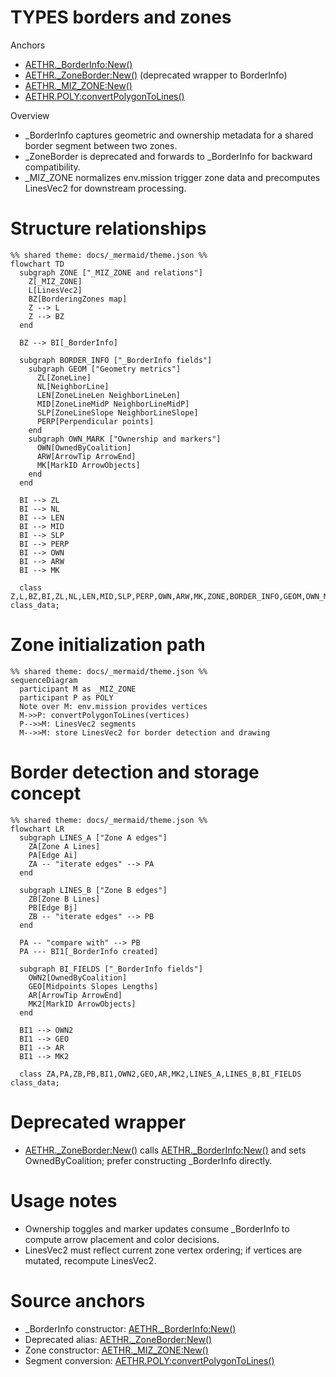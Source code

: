 # TYPES borders and zones

Anchors
- [AETHR._BorderInfo:New()](../../dev/customTypes.lua:232)
- [AETHR._ZoneBorder:New()](../../dev/customTypes.lua:97) (deprecated wrapper to BorderInfo)
- [AETHR._MIZ_ZONE:New()](../../dev/customTypes.lua:283)
- [AETHR.POLY:convertPolygonToLines()](../../dev/POLY.lua:737)

Overview
- _BorderInfo captures geometric and ownership metadata for a shared border segment between two zones.
- _ZoneBorder is deprecated and forwards to _BorderInfo for backward compatibility.
- _MIZ_ZONE normalizes env.mission trigger zone data and precomputes LinesVec2 for downstream processing.

# Structure relationships
```mermaid
%% shared theme: docs/_mermaid/theme.json %%
flowchart TD
  subgraph ZONE ["_MIZ_ZONE and relations"]
    Z[_MIZ_ZONE]
    L[LinesVec2]
    BZ[BorderingZones map]
    Z --> L
    Z --> BZ
  end

  BZ --> BI[_BorderInfo]

  subgraph BORDER_INFO ["_BorderInfo fields"]
    subgraph GEOM ["Geometry metrics"]
      ZL[ZoneLine]
      NL[NeighborLine]
      LEN[ZoneLineLen NeighborLineLen]
      MID[ZoneLineMidP NeighborLineMidP]
      SLP[ZoneLineSlope NeighborLineSlope]
      PERP[Perpendicular points]
    end
    subgraph OWN_MARK ["Ownership and markers"]
      OWN[OwnedByCoalition]
      ARW[ArrowTip ArrowEnd]
      MK[MarkID ArrowObjects]
    end
  end

  BI --> ZL
  BI --> NL
  BI --> LEN
  BI --> MID
  BI --> SLP
  BI --> PERP
  BI --> OWN
  BI --> ARW
  BI --> MK

  class Z,L,BZ,BI,ZL,NL,LEN,MID,SLP,PERP,OWN,ARW,MK,ZONE,BORDER_INFO,GEOM,OWN_MARK class_data;
```

# Zone initialization path
```mermaid
%% shared theme: docs/_mermaid/theme.json %%
sequenceDiagram
  participant M as _MIZ_ZONE
  participant P as POLY
  Note over M: env.mission provides vertices
  M->>P: convertPolygonToLines(vertices)
  P-->>M: LinesVec2 segments
  M-->>M: store LinesVec2 for border detection and drawing
```

# Border detection and storage concept
```mermaid
%% shared theme: docs/_mermaid/theme.json %%
flowchart LR
  subgraph LINES_A ["Zone A edges"]
    ZA[Zone A Lines]
    PA[Edge Ai]
    ZA -- "iterate edges" --> PA
  end

  subgraph LINES_B ["Zone B edges"]
    ZB[Zone B Lines]
    PB[Edge Bj]
    ZB -- "iterate edges" --> PB
  end

  PA -- "compare with" --> PB
  PA --- BI1[_BorderInfo created]

  subgraph BI_FIELDS ["_BorderInfo fields"]
    OWN2[OwnedByCoalition]
    GEO[Midpoints Slopes Lengths]
    AR[ArrowTip ArrowEnd]
    MK2[MarkID ArrowObjects]
  end

  BI1 --> OWN2
  BI1 --> GEO
  BI1 --> AR
  BI1 --> MK2

  class ZA,PA,ZB,PB,BI1,OWN2,GEO,AR,MK2,LINES_A,LINES_B,BI_FIELDS class_data;
```

# Deprecated wrapper
- [AETHR._ZoneBorder:New()](../../dev/customTypes.lua:97) calls [AETHR._BorderInfo:New()](../../dev/customTypes.lua:232) and sets OwnedByCoalition; prefer constructing _BorderInfo directly.

# Usage notes
- Ownership toggles and marker updates consume _BorderInfo to compute arrow placement and color decisions.
- LinesVec2 must reflect current zone vertex ordering; if vertices are mutated, recompute LinesVec2.

# Source anchors
- _BorderInfo constructor: [AETHR._BorderInfo:New()](../../dev/customTypes.lua:232)
- Deprecated alias: [AETHR._ZoneBorder:New()](../../dev/customTypes.lua:97)
- Zone constructor: [AETHR._MIZ_ZONE:New()](../../dev/customTypes.lua:283)
- Segment conversion: [AETHR.POLY:convertPolygonToLines()](../../dev/POLY.lua:737)